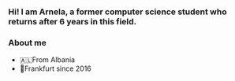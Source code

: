 ### Hi! I am Arnela, a former computer science student who returns after 6 years in this field.

<!--
**ArnelaKapllani/ArnelaKapllani** is a ✨ _special_ ✨ repository because its `README.md` (this file) appears on your GitHub profile.

Here are some ideas to get you started:

- 🔭 I’m currently working on ...
- 🌱 I’m currently learning ...
- 👯 I’m looking to collaborate on ...
- 🤔 I’m looking for help with ...
- 💬 Ask me about ...
- 📫 How to reach me: ...
- 😄 Pronouns: ...
- ⚡ Fun fact: ...
-->
### About me

- 🇦🇱From Albania
- 📍Frankfurt since 2016

